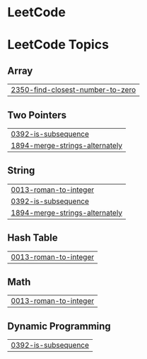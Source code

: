 # LeetCode
 

<!---LeetCode Topics Start-->
# LeetCode Topics
## Array
|  |
| ------- |
| [2350-find-closest-number-to-zero](https://github.com/GabrieldotMasterson/LeetCode/tree/master/2350-find-closest-number-to-zero) |
## Two Pointers
|  |
| ------- |
| [0392-is-subsequence](https://github.com/GabrieldotMasterson/LeetCode/tree/master/0392-is-subsequence) |
| [1894-merge-strings-alternately](https://github.com/GabrieldotMasterson/LeetCode/tree/master/1894-merge-strings-alternately) |
## String
|  |
| ------- |
| [0013-roman-to-integer](https://github.com/GabrieldotMasterson/LeetCode/tree/master/0013-roman-to-integer) |
| [0392-is-subsequence](https://github.com/GabrieldotMasterson/LeetCode/tree/master/0392-is-subsequence) |
| [1894-merge-strings-alternately](https://github.com/GabrieldotMasterson/LeetCode/tree/master/1894-merge-strings-alternately) |
## Hash Table
|  |
| ------- |
| [0013-roman-to-integer](https://github.com/GabrieldotMasterson/LeetCode/tree/master/0013-roman-to-integer) |
## Math
|  |
| ------- |
| [0013-roman-to-integer](https://github.com/GabrieldotMasterson/LeetCode/tree/master/0013-roman-to-integer) |
## Dynamic Programming
|  |
| ------- |
| [0392-is-subsequence](https://github.com/GabrieldotMasterson/LeetCode/tree/master/0392-is-subsequence) |
<!---LeetCode Topics End-->